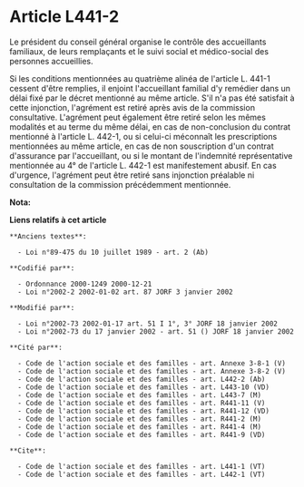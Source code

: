 # Article L441-2

Le président du conseil général organise le contrôle des accueillants familiaux, de leurs remplaçants et le suivi social et
médico-social des personnes accueillies. 

Si les conditions mentionnées au quatrième alinéa de l'article L. 441-1 cessent d'être remplies, il enjoint l'accueillant
familial d'y remédier dans un délai fixé par le décret mentionné au même article. S'il n'a pas été satisfait à cette
injonction, l'agrément est retiré après avis de la commission consultative. L'agrément peut également être retiré selon les
mêmes modalités et au terme du même délai, en cas de non-conclusion du contrat mentionné à l'article L. 442-1, ou si celui-ci
méconnaît les prescriptions mentionnées au même article, en cas de non souscription d'un contrat d'assurance par
l'accueillant, ou si le montant de l'indemnité représentative mentionnée au 4° de l'article L. 442-1 est manifestement
abusif. En cas d'urgence, l'agrément peut être retiré sans injonction préalable ni consultation de la commission précédemment
mentionnée.

**Nota:**



**Liens relatifs à cet article**

	**Anciens textes**:

	  - Loi n°89-475 du 10 juillet 1989 - art. 2 (Ab)

	**Codifié par**:

	  - Ordonnance 2000-1249 2000-12-21
	  - Loi n°2002-2 2002-01-02 art. 87 JORF 3 janvier 2002

	**Modifié par**:

	  - Loi n°2002-73 2002-01-17 art. 51 I 1°, 3° JORF 18 janvier 2002
	  - Loi n°2002-73 du 17 janvier 2002 - art. 51 () JORF 18 janvier 2002

	**Cité par**:

	  - Code de l'action sociale et des familles - art. Annexe 3-8-1 (V)
	  - Code de l'action sociale et des familles - art. Annexe 3-8-2 (V)
	  - Code de l'action sociale et des familles - art. L442-2 (Ab)
	  - Code de l'action sociale et des familles - art. L443-10 (VD)
	  - Code de l'action sociale et des familles - art. L443-7 (M)
	  - Code de l'action sociale et des familles - art. R441-11 (V)
	  - Code de l'action sociale et des familles - art. R441-12 (VD)
	  - Code de l'action sociale et des familles - art. R441-2 (M)
	  - Code de l'action sociale et des familles - art. R441-4 (M)
	  - Code de l'action sociale et des familles - art. R441-9 (VD)

	**Cite**:

	  - Code de l'action sociale et des familles - art. L441-1 (VT)
	  - Code de l'action sociale et des familles - art. L442-1 (VT)
